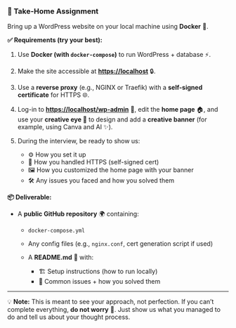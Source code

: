### **📝 Take-Home Assignment**

Bring up a WordPress website on your local machine using **Docker** 🐳.

**✅ Requirements (try your best):**

1. Use **Docker (with `docker-compose`)** to run WordPress + database ⚡.
2. Make the site accessible at **[https://localhost](https://localhost)** 🔒.
3. Use a **reverse proxy** (e.g., NGINX or Traefik) with a **self-signed certificate** for HTTPS 🌐.
4. Log-in to **[https://localhost/wp-admin](https://localhost/wp-admin)** 🔑, edit the **home page** 🏠, and use your **creative eye 🎨** to design and add a **creative banner** (for example, using Canva and AI ✨).
5. During the interview, be ready to show us:

   * ⚙️ How you set it up
   * 🔐 How you handled HTTPS (self-signed cert)
   * 🖼️ How you customized the home page with your banner
   * 🛠️ Any issues you faced and how you solved them

**📦 Deliverable:**

* A **public GitHub repository** 🌍 containing:

  * `docker-compose.yml`
  * Any config files (e.g., `nginx.conf`, cert generation script if used)
  * A **README.md** 📖 with:

    * 🏗️ Setup instructions (how to run locally)
    * 🐞 Common issues + how you solved them

---

💡 **Note:** This is meant to see your approach, not perfection. If you can’t complete everything, **do not worry** 🙂. Just show us what you managed to do and tell us about your thought process.
